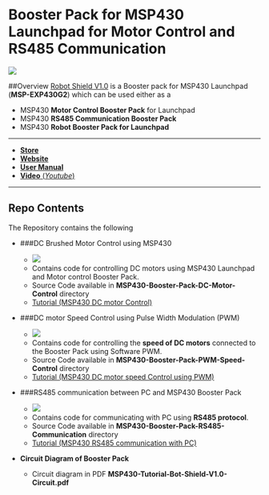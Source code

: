 # Booster Pack for MSP430 Launchpad for Motor Control and RS485 Communication

<img src = "http://www.xanthium.in/sites/default/files/site-images/product-page/Robot_shield_msp430_launchpad_620px.jpg" />

##Overview
<a href = "http://xanthium.in/Robot-MotorControl-RS485-Shield-for-MSP430-Launchpad">Robot Shield V1.0</a> is a Booster pack for MSP430 Launchpad (**MSP-EXP430G2**) which can be used either as a

   - MSP430 **Motor Control Booster Pack** for Launchpad 
   - MSP430 **RS485 Communication Booster Pack** 
   - MSP430 **Robot Booster Pack for Launchpad**
 
 
------------------------------------------------------------------------------------------------------------------------------------

 - <a href ="http://www.ebay.in/sch/xanthium.enterprises/m.html?rt=nc&_dmd=2">**Store**</a>
 - <a href = "http://xanthium.in/Robot-MotorControl-RS485-Shield-for-MSP430-Launchpad">**Website**</a>
 - <a href = "http://xanthium.in/usermanual-for-msp430-robot-booster-pack-v1-0">**User Manual**</a>
 - <a href = "https://www.youtube.com/watch?v=ltnM9sQzRvc">**Video** (*Youtube*)</a>
 
-------------------------------------------------------------------------------------------------------------------------------------
 
## Repo Contents

The Repository contains the following 

- ###DC Brushed Motor Control using MSP430 
  - <img src = "http://www.xanthium.in/sites/default/files/site-images/robot-shield-controlling-dc-motors-msp430-launchpad/motor-shield-controlling-2-dc-motors.jpg" />
  - Contains code for controlling DC motors using MSP430 Launchpad and Motor control Booster Pack.
  - Source Code available in **MSP430-Booster-Pack-DC-Motor-Control** directory 
  - <a href ="http://xanthium.in/controlling-dc-motors-using-msp430-launchpad-and-l293d-robot-shield" >Tutorial (MSP430 DC motor Control)</a> 
  

- ###DC motor Speed Control using Pulse Width Modulation (PWM)
  - <img src = "http://www.xanthium.in/sites/default/files/site-images/robot-shield-pwm-speed-control-dc-motor/PWM-Motor-low-speed.jpg" />
  - Contains code for controlling the **speed of DC motors** connected to the Booster Pack using Software PWM.
  - Source Code available in **MSP430-Booster-Pack-PWM-Speed-Control** directory 
  - <a href ="http://xanthium.in/pwm-speed-control-motor-using-msp430-launchpad-and-l293d" >Tutorial (MSP430 DC motor speed Control using PWM)</a> 
 
- ###RS485 communication between PC and MSP430 Booster Pack 
  - <img src = "http://xanthium.in/sites/default/files/site-images/RS485-comm-Csharp/msp430-rs485-booster-pack-usb2serial-interface.jpg" />
  - Contains code for communicating with PC using **RS485 protocol**.
  - Source Code available in **MSP430-Booster-Pack-RS485-Communication** directory
  - <a href ="http://xanthium.in/RS485-communication-using-MAX485-and-MSP430-Launchpad#robot-shield-rs485-comm" >Tutorial (MSP430 RS485 communication with PC)</a>
  
- **Circuit Diagram of Booster Pack**
 
  - Circuit diagram in PDF  **MSP430-Tutorial-Bot-Shield-V1.0-Circuit.pdf** 




